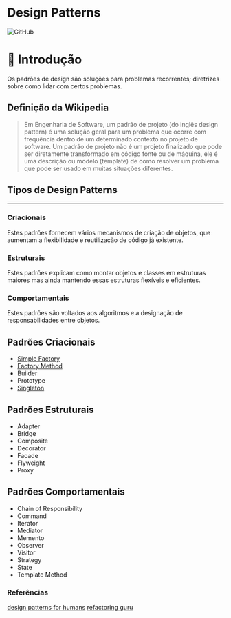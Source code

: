 # Design Patterns

![GitHub](https://img.shields.io/github/license/ovalves/design-patterns)

🚀 Introdução
=================
Os padrões de design são soluções para problemas recorrentes; diretrizes sobre como lidar com certos problemas.

## Definição da Wikipedia
> Em Engenharia de Software, um padrão de projeto (do inglês design pattern) é uma solução geral para um problema que ocorre com frequência dentro de um determinado contexto no projeto de software. Um padrão de projeto não é um projeto finalizado que pode ser diretamente transformado em código fonte ou de máquina, ele é uma descrição ou modelo (template) de como resolver um problema que pode ser usado em muitas situações diferentes.

## Tipos de Design Patterns
---

### Criacionais
Estes padrões fornecem vários mecanismos de criação de objetos, que aumentam a flexibilidade e reutilização de código já existente.

### Estruturais
Estes padrões explicam como montar objetos e classes em estruturas maiores mas ainda mantendo essas estruturas flexíveis e eficientes.

### Comportamentais
Estes padrões são voltados aos algoritmos e a designação de responsabilidades entre objetos.

## Padrões Criacionais

* [Simple Factory](src/creational/SimpleFactory/README.md)
* [Factory Method](src/creational/FactoryMethod/README.md)
* Builder
* Prototype
* [Singleton](src/creational/Singleton/README.md)

## Padrões Estruturais

* Adapter
* Bridge
* Composite
* Decorator
* Facade
* Flyweight
* Proxy

## Padrões Comportamentais

* Chain of Responsibility
* Command
* Iterator
* Mediator
* Memento
* Observer
* Visitor
* Strategy
* State
* Template Method

### Referências

[design patterns for humans](https://github.com/kamranahmedse/design-patterns-for-humans)
[refactoring guru](https://refactoring.guru/pt-br/design-patterns/catalog)
